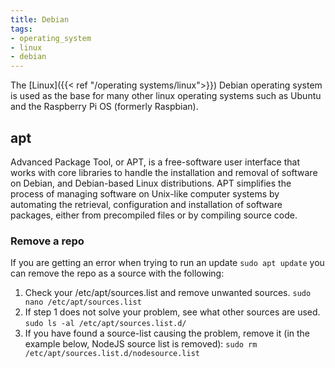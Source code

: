 ```yaml
---
title: Debian
tags:
- operating_system
- linux
- debian
---
```


The [Linux]({{< ref "/operating systems/linux">}}) Debian operating system is used as the base for many other linux 
operating systems such as Ubuntu and the Raspberry Pi OS (formerly Raspbian).
<!--more-->

## apt

Advanced Package Tool, or APT, is a free-software user interface that works with core libraries to handle the installation 
and removal of software on Debian, and Debian-based Linux distributions.
APT simplifies the process of managing software on Unix-like computer systems by automating the retrieval, 
configuration and installation of software packages, either from precompiled files or by compiling source code.

### Remove a repo 

If you are getting an error when trying to run an update `sudo apt update` you can remove the repo as a source with the following:

1. Check your /etc/apt/sources.list and remove unwanted sources.
    `sudo nano /etc/apt/sources.list`
2. If step 1 does not solve your problem, see what other sources are used.
`sudo ls -al /etc/apt/sources.list.d/`
3. If you have found a source-list causing the problem, remove it (in the example below, NodeJS source list is removed):
`sudo rm /etc/apt/sources.list.d/nodesource.list`